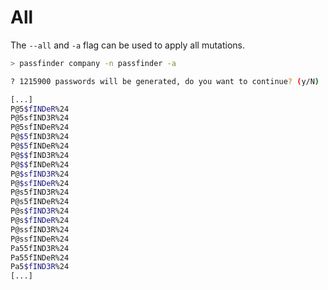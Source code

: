 # All

The `--all` and `-a` flag can be used to apply all mutations.

```bash
> passfinder company -n passfinder -a

? 1215900 passwords will be generated, do you want to continue? (y/N)

[...]
P@5$fINDeR%24
P@5sfIND3R%24
P@5sfINDeR%24
P@$5fIND3R%24
P@$5fINDeR%24
P@$$fIND3R%24
P@$$fINDeR%24
P@$sfIND3R%24
P@$sfINDeR%24
P@s5fIND3R%24
P@s5fINDeR%24
P@s$fIND3R%24
P@s$fINDeR%24
P@ssfIND3R%24
P@ssfINDeR%24
Pa55fIND3R%24
Pa55fINDeR%24
Pa5$fIND3R%24
[...]
```